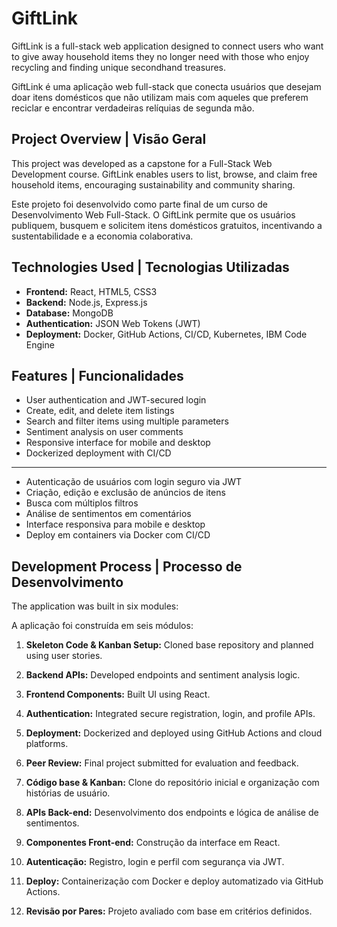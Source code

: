 # GiftLink

GiftLink is a full-stack web application designed to connect users who want to give away household items they no longer need with those who enjoy recycling and finding unique secondhand treasures.

GiftLink é uma aplicação web full-stack que conecta usuários que desejam doar itens domésticos que não utilizam mais com aqueles que preferem reciclar e encontrar verdadeiras relíquias de segunda mão.

## Project Overview | Visão Geral

This project was developed as a capstone for a Full-Stack Web Development course. GiftLink enables users to list, browse, and claim free household items, encouraging sustainability and community sharing.

Este projeto foi desenvolvido como parte final de um curso de Desenvolvimento Web Full-Stack. O GiftLink permite que os usuários publiquem, busquem e solicitem itens domésticos gratuitos, incentivando a sustentabilidade e a economia colaborativa.

## Technologies Used | Tecnologias Utilizadas

- **Frontend:** React, HTML5, CSS3  
- **Backend:** Node.js, Express.js  
- **Database:** MongoDB  
- **Authentication:** JSON Web Tokens (JWT)  
- **Deployment:** Docker, GitHub Actions, CI/CD, Kubernetes, IBM Code Engine

## Features | Funcionalidades

- User authentication and JWT-secured login  
- Create, edit, and delete item listings  
- Search and filter items using multiple parameters  
- Sentiment analysis on user comments  
- Responsive interface for mobile and desktop  
- Dockerized deployment with CI/CD

---

- Autenticação de usuários com login seguro via JWT  
- Criação, edição e exclusão de anúncios de itens  
- Busca com múltiplos filtros  
- Análise de sentimentos em comentários  
- Interface responsiva para mobile e desktop  
- Deploy em containers via Docker com CI/CD

## Development Process | Processo de Desenvolvimento

The application was built in six modules:

A aplicação foi construída em seis módulos:

1. **Skeleton Code & Kanban Setup:** Cloned base repository and planned using user stories.  
2. **Backend APIs:** Developed endpoints and sentiment analysis logic.  
3. **Frontend Components:** Built UI using React.  
4. **Authentication:** Integrated secure registration, login, and profile APIs.  
5. **Deployment:** Dockerized and deployed using GitHub Actions and cloud platforms.  
6. **Peer Review:** Final project submitted for evaluation and feedback.

1. **Código base & Kanban:** Clone do repositório inicial e organização com histórias de usuário.  
2. **APIs Back-end:** Desenvolvimento dos endpoints e lógica de análise de sentimentos.  
3. **Componentes Front-end:** Construção da interface em React.  
4. **Autenticação:** Registro, login e perfil com segurança via JWT.  
5. **Deploy:** Containerização com Docker e deploy automatizado via GitHub Actions.  
6. **Revisão por Pares:** Projeto avaliado com base em critérios definidos.




